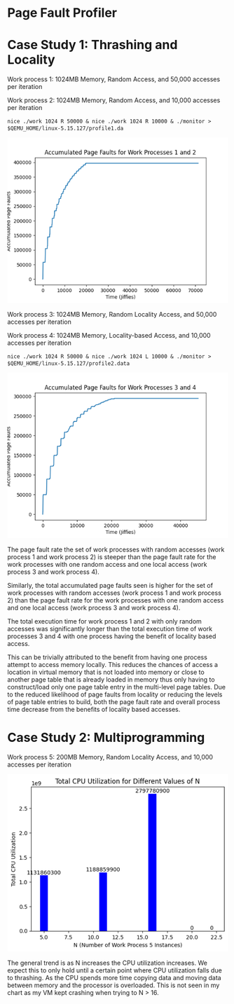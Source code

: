 # Page Fault Profiler

# Case Study 1: Thrashing and Locality
Work process 1: 1024MB Memory, Random Access, and 50,000 accesses per iteration

Work process 2: 1024MB Memory, Random Access, and 10,000 accesses per iteration

```
nice ./work 1024 R 50000 & nice ./work 1024 R 10000 & ./monitor > $QEMU_HOME/linux-5.15.127/profile1.da
```

![Alt text](case_1_work_1_2.png)

Work process 3: 1024MB Memory, Random Locality Access, and 50,000 accesses per iteration

Work process 4: 1024MB Memory, Locality-based Access, and 10,000 accesses per iteration

```
nice ./work 1024 R 50000 & nice ./work 1024 L 10000 & ./monitor > $QEMU_HOME/linux-5.15.127/profile2.data
```

![Alt text](case_1_work_3_4.png)

The page fault rate the set of work processes with random accesses (work process 1 and work process 2) is steeper than the page fault rate for the work processes with one random access and one local access (work process 3 and work process 4).

Similarly, the total accumulated page faults seen is higher for the set of work processes with random accesses (work process 1 and work process 2) than the page fault rate for the work processes with one random access and one local access (work process 3 and work process 4).

The total execution time for work process 1 and 2 with only random accesses was significantly longer than the total execution time of work processes 3 and 4 with one process having the benefit of locality based access.

This can be trivially attributed to the benefit from having one process attempt to access memory locally. This reduces the chances of access a location in virtual memory that is not loaded into memory or close to another page table that is already loaded in memory thus only having to construct/load only one page table entry in the multi-level page tables. Due to the reduced likelihood of page faults from locality or reducing the levels of page table entries to build, both the page fault rate and overall process time decrease from the benefits of locality based accesses.

# Case Study 2: Multiprogramming

Work process 5: 200MB Memory, Random Locality Access, and 10,000 accesses per iteration

![Alt text](case_2.png)

The general trend is as N increases the CPU utilization increases. We expect this to only hold until a certain point where CPU utilization falls due to thrashing. As the CPU spends more time copying data and moving data between memory and the processor is overloaded. This is not seen in my chart as my VM kept crashing when trying to N > 16.
